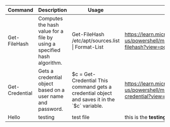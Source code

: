 | Command        | Description                                                             | Usage                                                                                        | Link                                                                                                                 |
|----------------|-------------------------------------------------------------------------|----------------------------------------------------------------------------------------------|----------------------------------------------------------------------------------------------------------------------|
| Get-FileHash   | Computes the hash value for a file by using a specified hash algorithm. | Get-FileHash /etc/apt/sources.list \| Format-List                                            | https://learn.microsoft.com/en-us/powershell/module/microsoft.powershell.utility/get-filehash?view=powershell-7.3    |
| Get-Credential | Gets a credential object based on a user name and password.             | $c = Get-Credential This command gets a credential object and saves it in the `$c` variable. | https://learn.microsoft.com/en-us/powershell/module/microsoft.powershell.security/get-credential?view=powershell-7.3 |
| Hello | testing | test file | this is the **testing** `get-childitem` documnet |
